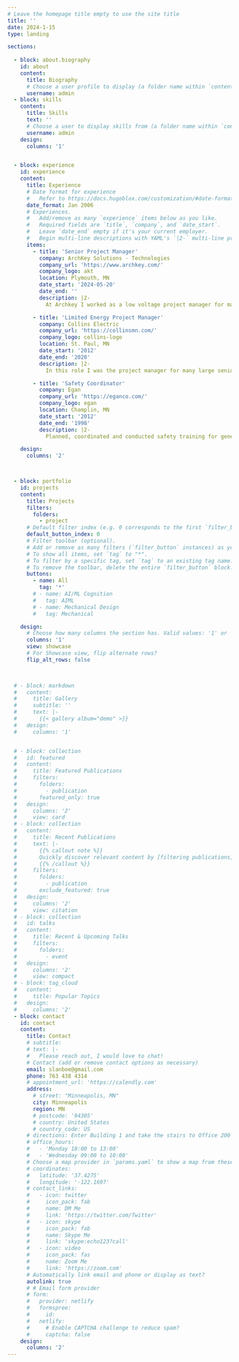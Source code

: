 ```yaml
---
# Leave the homepage title empty to use the site title
title: ''
date: 2024-1-15
type: landing

sections:
  
  - block: about.biography
    id: about
    content:
      title: Biography
      # Choose a user profile to display (a folder name within `content/authors/`)
      username: admin
  - block: skills
    content:
      title: Skills
      text: ''
      # Choose a user to display skills from (a folder name within `content/authors/`)
      username: admin
    design:
      columns: '1'


  - block: experience
    id: experience
    content:
      title: Experience
      # Date format for experience
      #   Refer to https://docs.hugoblox.com/customization/#date-format
      date_format: Jan 2006
      # Experiences.
      #   Add/remove as many `experience` items below as you like.
      #   Required fields are `title`, `company`, and `date_start`.
      #   Leave `date_end` empty if it's your current employer.
      #   Begin multi-line descriptions with YAML's `|2-` multi-line prefix.
      items:
        - title: 'Senior Project Manager'
          company: ArchKey Solutions - Technologies
          company_url: 'https://www.archkey.com/'
          company_logo: akt
          location: Plymouth, MN
          date_start: '2024-05-20'
          date_end: ''
          description: |2-
            At Archkey I worked as a low voltage project manager for many medical clinics, the City of Burnsville and the Sphere. These projects included AV systems, access control, CCTV, fiber optic cabling, copper network cabling, ordering material, coordinating material shipments and labor needs. 

        - title: 'Limited Energy Project Manager'
          company: Collins Electric
          company_url: 'https://collinsmn.com/'
          company_logo: collins-logo
          location: St. Paul, MN
          date_start: '2012'
          date_end: '2020'
          description: |2-
            In this role I was the project manager for many large senior living buildings and communities along with many large multi-dwelling unit buildings. My responsibilities included designing low voltage systems with owners/general contractors/subcontractors, pricing the installation of theses systems, coordinating manpower and material along with coordination with the different building utilities andservice providers. These systems include voice, data, CCTV, guest entry, access control, fiber optic and CATV cabling.

        - title: 'Safety Coordinator'
          company: Egan
          company_url: 'https://eganco.com/'
          company_logo: egan
          location: Champlin, MN
          date_start: '2012'
          date_end: '1998'
          description: |2-
            Planned, coordinated and conducted safety training for general worksite conditions. Provided site specific training for hazards such as confined space, bucket trucks, forklifts, scissor lift and power actuated tools. Conducted monthly safety committee meetings with the goal to improve company safety. Implemented changes of company issued Personal Protection Equipment which increased how often PPE was used and reduced injuries. Helped injured employees return to work as quickly as possible including finding positions to fit within their required work restrictions. This reduced our Experience Mod Rate and reduced insurance costs. Served as company EEO Officer and ensured that the company was in compliance with city, county and state requirements while also working at job fairs and community outreach programs. 

    design:
      columns: '2'



  - block: portfolio
    id: projects
    content:
      title: Projects
      filters:
        folders:
          - project
      # Default filter index (e.g. 0 corresponds to the first `filter_button` instance below).
      default_button_index: 0
      # Filter toolbar (optional).
      # Add or remove as many filters (`filter_button` instances) as you like.
      # To show all items, set `tag` to "*".
      # To filter by a specific tag, set `tag` to an existing tag name.
      # To remove the toolbar, delete the entire `filter_button` block.
      buttons:
        - name: All
          tag: '*'
        # - name: AI/ML Cognition
        #   tag: AIML
        # - name: Mechanical Design
        #   tag: Mechanical

    design:
      # Choose how many columns the section has. Valid values: '1' or '2'.
      columns: '1'
      view: showcase
      # For Showcase view, flip alternate rows?
      flip_alt_rows: false


      
  # - block: markdown
  #   content:
  #     title: Gallery
  #     subtitle: ''
  #     text: |-
  #       {{< gallery album="demo" >}}
  #   design:
  #     columns: '1'


  # - block: collection
  #   id: featured
  #   content:
  #     title: Featured Publications
  #     filters:
  #       folders:
  #         - publication
  #       featured_only: true
  #   design:
  #     columns: '2'
  #     view: card
  # - block: collection
  #   content:
  #     title: Recent Publications
  #     text: |-
  #       {{% callout note %}}
  #       Quickly discover relevant content by [filtering publications](./publication/).
  #       {{% /callout %}}
  #     filters:
  #       folders:
  #         - publication
  #       exclude_featured: true
  #   design:
  #     columns: '2'
  #     view: citation
  # - block: collection
  #   id: talks
  #   content:
  #     title: Recent & Upcoming Talks
  #     filters:
  #       folders:
  #         - event
  #   design:
  #     columns: '2'
  #     view: compact
  # - block: tag_cloud
  #   content:
  #     title: Popular Topics
  #   design:
  #     columns: '2'
  - block: contact
    id: contact
    content:
      title: Contact
      # subtitle:
      # text: |-
      #   Please reach out, I would love to chat!
      # Contact (add or remove contact options as necessary)
      email: slanboe@gmail.com
      phone: 763 438 4314
      # appointment_url: 'https://calendly.com'
      address:
        # street: "Minneapolis, MN"
        city: Minneapolis
        region: MN
        # postcode: '94305'
        # country: United States
        # country_code: US
      # directions: Enter Building 1 and take the stairs to Office 200 on Floor 2
      # office_hours:
      #   - 'Monday 10:00 to 13:00'
      #   - 'Wednesday 09:00 to 10:00'
      # Choose a map provider in `params.yaml` to show a map from these coordinates
      # coordinates:
      #   latitude: '37.4275'
      #   longitude: '-122.1697'  
      # contact_links:
      #   - icon: twitter
      #     icon_pack: fab
      #     name: DM Me
      #     link: 'https://twitter.com/Twitter'
      #   - icon: skype
      #     icon_pack: fab
      #     name: Skype Me
      #     link: 'skype:echo123?call'
      #   - icon: video
      #     icon_pack: fas
      #     name: Zoom Me
      #     link: 'https://zoom.com'
      # Automatically link email and phone or display as text?
      autolink: true
      # # Email form provider
      # form:
      #   provider: netlify
      #   formspree:
      #     id:
      #   netlify:
      #     # Enable CAPTCHA challenge to reduce spam?
      #     captcha: false
    design:
      columns: '2'
---
```

